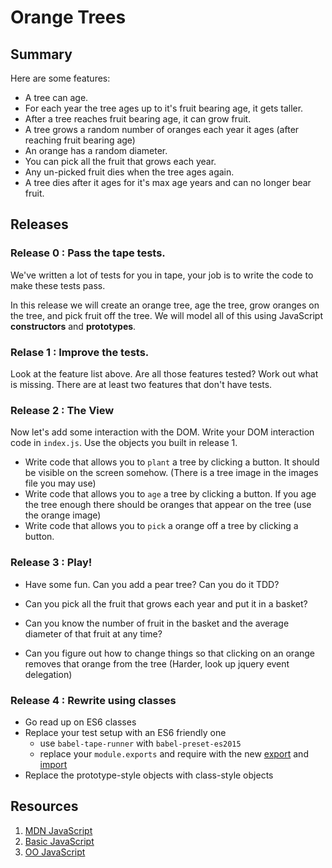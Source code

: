 # Orange Trees

## Summary

Here are some features:
* A tree can age.
* For each year the tree ages up to it's fruit bearing age, it gets taller.
* After a tree reaches fruit bearing age, it can grow fruit.
* A tree grows a random number of oranges each year it ages (after reaching fruit bearing age)
* An orange has a random diameter.
* You can pick all the fruit that grows each year.
* Any un-picked fruit dies when the tree ages again.
* A tree dies after it ages for it's max age years and can no longer bear fruit.

## Releases

### Release 0 : Pass the tape tests.

We've written a lot of tests for you in tape, your job is to write the code to
make these tests pass.  

In this release we will create an orange tree, age the tree, grow oranges
on the tree, and pick fruit off the tree.  We will model all of this using
JavaScript **constructors** and **prototypes**.

### Relase 1 : Improve the tests.

Look at the feature list above. Are all those features tested? Work out what is missing. There are at least two features that don't have tests.

### Release 2 : The View

Now let's add some interaction with the DOM. Write your DOM interaction code in
`index.js`. Use the objects you built in release 1.

* Write code that allows you to `plant` a tree by clicking a button. It should
  be visible on the screen somehow. (There is a tree image in the images file you may use)
* Write code that allows you to `age` a tree by clicking a button.  If you age the tree enough there should be oranges that appear on the tree (use the orange image)
* Write code that allows you to `pick` a orange off a tree by clicking a
  button.


### Release 3 : Play!

* Have some fun.  Can you add a pear tree? Can you do it TDD?
* Can you pick all the fruit that grows each year and put it in a basket?
* Can you know the number of fruit in the basket and the average diameter of that fruit at any time?

* Can you figure out how to change things so that clicking on an orange removes that orange from the tree (Harder, look up jquery event delegation)

### Release 4 : Rewrite using classes

* Go read up on ES6 classes
* Replace your test setup with an ES6 friendly one
  - use `babel-tape-runner` with `babel-preset-es2015`
  - replace your `module.exports` and require with the new [export](https://developer.mozilla.org/en-US/docs/Web/JavaScript/Reference/Statements/export) and [import](https://developer.mozilla.org/en/docs/web/javascript/reference/statements/import)
* Replace the prototype-style objects with class-style objects


## Resources

1. [MDN JavaScript](https://developer.mozilla.org/en-US/docs/Web/JavaScript/Guide)
1. [Basic JavaScript](https://developer.mozilla.org/en-US/docs/Web/JavaScript)
1. [OO JavaScript](https://developer.mozilla.org/en-US/docs/Web/JavaScript/Introduction_to_Object-Oriented_JavaScript)
